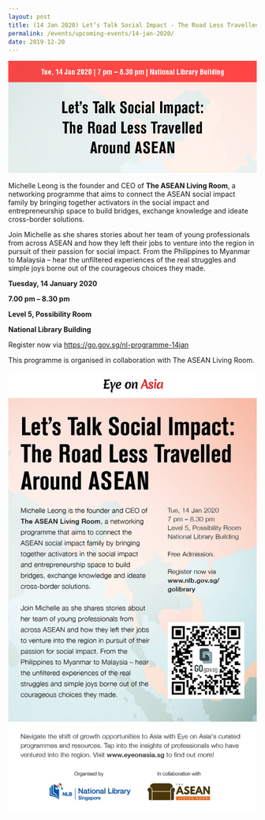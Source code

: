 ```yaml
---
layout: post
title: (14 Jan 2020) Let’s Talk Social Impact - The Road Less Travelled Around ASEAN
permalink: /events/upcoming-events/14-jan-2020/
date: 2019-12-20
---
```


<img src="\images\past-events\14-Jan-2020\EOA website new.jpg" style="width:1000px;" />

Michelle Leong is the founder and CEO of **The ASEAN Living Room**, a networking programme that aims to connect the ASEAN social impact family by bringing together activators in the social impact and entrepreneurship space to build bridges, exchange knowledge and ideate cross-border solutions.

Join Michelle as she shares stories about her team of young professionals from across ASEAN and how they left their jobs to venture into the region in pursuit of their passion for social impact. From the Philippines to Myanmar to Malaysia – hear the unfiltered experiences of the real struggles and simple joys borne out of the courageous choices they made.

**Tuesday, 14 January 2020**

**7.00 pm – 8.30 pm**

**Level 5, Possibility Room**

**National Library Building**

Register now via <https://go.gov.sg/nl-programme-14jan>

 This programme is organised in collaboration with The ASEAN Living Room.



<a href="https://go.gov.sg/nl-programme-14jan" target="_blank"><img src="\images\past-events\14-Jan-2020\Eye on Asia Programme 14 Jan.jpg" style="width:650px;" /></a>

